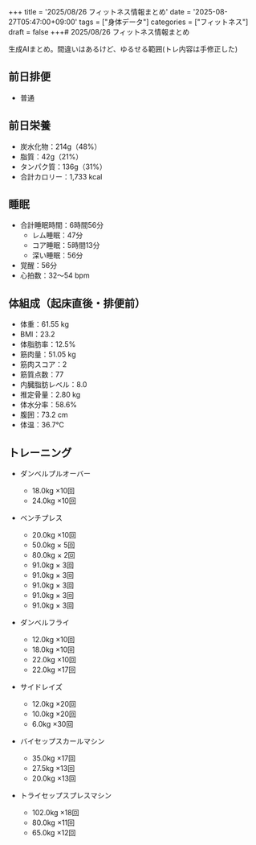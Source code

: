 +++
title = '2025/08/26 フィットネス情報まとめ'
date = '2025-08-27T05:47:00+09:00'
tags = ["身体データ"]
categories = ["フィットネス"]
draft = false
+++# 2025/08/26 フィットネス情報まとめ

生成AIまとめ。間違いはあるけど、ゆるせる範囲(トレ内容は手修正した)

## 前日排便
- 普通

## 前日栄養
- 炭水化物：214g（48%）
- 脂質：42g（21%）
- タンパク質：136g（31%）
- 合計カロリー：1,733 kcal

## 睡眠
- 合計睡眠時間：6時間56分
  - レム睡眠：47分
  - コア睡眠：5時間13分
  - 深い睡眠：56分
- 覚醒：56分
- 心拍数：32〜54 bpm

## 体組成（起床直後・排便前）
- 体重：61.55 kg
- BMI：23.2
- 体脂肪率：12.5%
- 筋肉量：51.05 kg
- 筋肉スコア：2
- 筋質点数：77
- 内臓脂肪レベル：8.0
- 推定骨量：2.80 kg
- 体水分率：58.6%
- 腹囲：73.2 cm
- 体温：36.7℃

## トレーニング
- ダンベルプルオーバー  
  - 18.0kg ×10回  
  - 24.0kg ×10回  

- ベンチプレス  
  - 20.0kg ×10回  
  - 50.0kg × 5回  
  - 80.0kg × 2回  
  - 91.0kg × 3回  
  - 91.0kg × 3回  
  - 91.0kg × 3回  
  - 91.0kg × 3回  
  - 91.0kg × 3回  

- ダンベルフライ  
  - 12.0kg ×10回  
  - 18.0kg ×10回  
  - 22.0kg ×10回  
  - 22.0kg ×17回  

- サイドレイズ  
  - 12.0kg ×20回  
  - 10.0kg ×20回  
  -  6.0kg ×30回  

- バイセップスカールマシン  
  - 35.0kg ×17回  
  - 27.5kg ×13回  
  - 20.0kg ×13回  

- トライセップスプレスマシン  
  - 102.0kg ×18回
  -  80.0kg ×11回
  -  65.0kg ×12回
    
